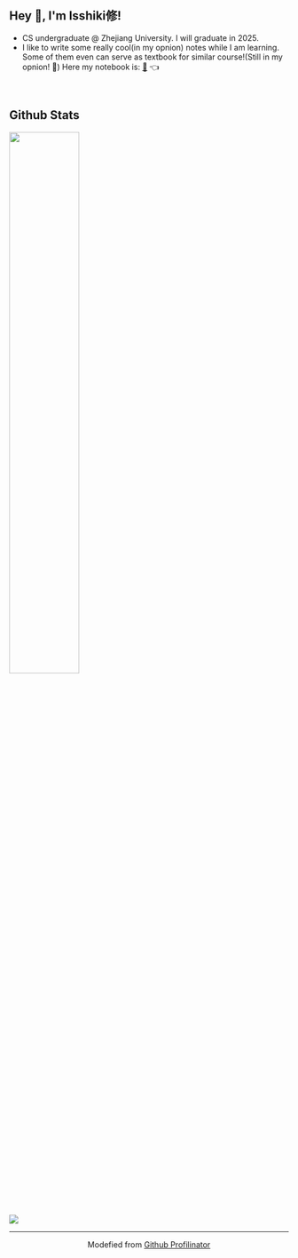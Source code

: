 ## Hey 👋, I'm Isshiki修!  


- CS undergraduate @ Zhejiang University. I will graduate in 2025.
- I like to write some really cool(in my opnion) notes while I am learning. Some of them even can serve as textbook for similar course!(Still in my opnion! 🥰) Here my notebook is: [📓](https://note.isshikih.top) 👈

<br/>  


## Github Stats  

<div align="left">
    <img src="https://github-readme-stats.vercel.app/api?username=isshikihugh&show_icons=true&count_private=true&hide_border=true&theme=nord" style="width: 50%" />
    <br/>
    <img src="https://komarev.com/ghpvc/?username=isshikihugh&&style=flat-square"/>
</div>

----

<div align="center">Modefied from <a href="https://profilinator.rishav.dev/" target="_blank">Github Profilinator</a></div>
